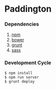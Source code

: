# Paddington

### Dependencies
1. [npm](https://www.npmjs.com/)
2. [bower](http://bower.io/)
3. [grunt](http://gruntjs.com/)
4. [sass](http://sass-lang.com/)

### Development Cycle
```
$ npm install
$ npm run server
$ grunt deploy
```
